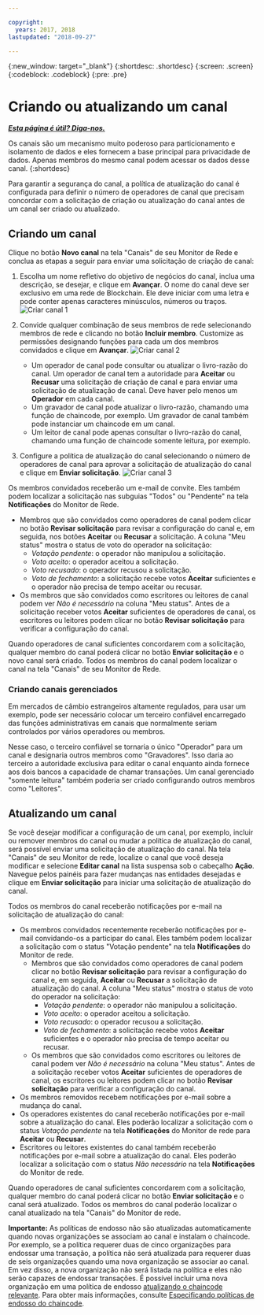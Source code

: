 ```yaml
---

copyright:
  years: 2017, 2018
lastupdated: "2018-09-27"

---
```


{:new_window: target="_blank"}
{:shortdesc: .shortdesc}
{:screen: .screen}
{:codeblock: .codeblock}
{:pre: .pre}

# Criando ou atualizando um canal


***[Esta página é útil? Diga-nos.](https://www.surveygizmo.com/s3/4501493/IBM-Blockchain-Documentation)***


Os canais são um mecanismo muito poderoso para particionamento e isolamento de dados e eles fornecem a base principal
para privacidade de dados. Apenas membros do mesmo canal podem acessar os dados desse canal.
{:shortdesc}

Para garantir a segurança do canal, a política de atualização do canal é configurada para definir o número de operadores de canal que precisam concordar com a solicitação de criação ou atualização do canal antes de um canal ser criado ou atualizado.

## Criando um canal
Clique no botão **Novo canal** na tela "Canais" de seu Monitor de Rede e conclua as etapas a seguir para enviar uma solicitação de criação de canal:
1. Escolha um nome refletivo do objetivo de negócios do canal, inclua uma descrição, se desejar, e clique em **Avançar**. O nome do canal deve ser exclusivo em uma rede de Blockchain. Ele deve iniciar com uma letra e pode conter apenas caracteres minúsculos, números ou traços.
  ![Criar canal 1](../images/create_channel.png "Criar um painel de canal 1")

2. Convide qualquer combinação de seus membros de rede selecionando membros de rede e clicando no botão **Incluir membro**. Customize as permissões designando funções para cada um dos membros convidados e clique em **Avançar**.
  ![Criar canal 2](../images/create_channel_2.png "Criar um painel de canal 2")

    * Um operador de canal pode consultar ou atualizar o livro-razão do canal. Um operador de canal tem a autoridade para **Aceitar** ou **Recusar** uma solicitação de criação de canal e para enviar uma solicitação de atualização de canal. Deve haver pelo menos um **Operador** em cada canal.
    * Um gravador de canal pode atualizar o livro-razão, chamando uma função de chaincode, por exemplo. Um gravador de canal também pode instanciar um chaincode em um canal.
    * Um leitor de canal pode apenas consultar o livro-razão do canal, chamando uma função de chaincode somente leitura, por exemplo.

3. Configure a política de atualização do canal selecionando o número de operadores de canal para aprovar a solicitação de atualização do canal e clique em **Enviar solicitação**.
  ![Criar canal 3](../images/create_channel_3.png "Criar um painel de canal 3")

Os membros convidados receberão um e-mail de convite. Eles também podem localizar a solicitação nas subguias "Todos" ou "Pendente" na tela **Notificações** do Monitor de Rede.
* Membros que são convidados como operadores de canal podem clicar no botão **Revisar solicitação** para revisar a configuração do canal e, em seguida, nos botões **Aceitar** ou **Recusar** a solicitação. A coluna "Meu status" mostra o status de voto do operador na solicitação:
    * _Votação pendente_: o operador não manipulou a solicitação.
    * _Voto aceito_: o operador aceitou a solicitação.
    * _Voto recusado_: o operador recusou a solicitação.
    * _Voto de fechamento_: a solicitação recebe votos **Aceitar** suficientes e o operador não precisa de tempo aceitar ou recusar.
* Os membros que são convidados como escritores ou leitores de canal podem ver *Não é necessário* na coluna "Meu status". Antes de a solicitação receber votos **Aceitar** suficientes de operadores de canal, os escritores ou leitores podem clicar no botão **Revisar solicitação** para verificar a configuração do canal.

Quando operadores de canal suficientes concordarem com a solicitação, qualquer membro do canal poderá clicar no botão **Enviar solicitação** e o novo canal será criado. Todos os membros do canal podem localizar o canal na tela "Canais" de seu Monitor de Rede.

### Criando canais gerenciados

Em mercados de câmbio estrangeiros altamente regulados, para usar um exemplo, pode ser necessário colocar um terceiro confiável encarregado das funções administrativas em canais que normalmente seriam controlados por vários operadores ou membros.

Nesse caso, o terceiro confiável se tornaria o único "Operador" para um canal e designaria outros membros como "Gravadores". Isso daria ao terceiro a autoridade exclusiva para editar o canal enquanto ainda fornece aos dois bancos a capacidade de chamar transações. Um canal gerenciado "somente leitura" também poderia ser criado configurando outros membros como "Leitores".

## Atualizando um canal
Se você desejar modificar a configuração de um canal, por exemplo, incluir ou remover membros do canal ou mudar a política de atualização do canal, será possível enviar uma solicitação de atualização do canal. Na tela "Canais" de seu Monitor de rede, localize o canal que você deseja modificar e selecione **Editar canal** na lista suspensa sob o cabeçalho **Ação**. Navegue pelos painéis para fazer mudanças nas entidades desejadas e clique em **Enviar solicitação** para iniciar uma solicitação de atualização do canal.

Todos os membros do canal receberão notificações por e-mail na solicitação de atualização do canal:
* Os membros convidados recentemente receberão notificações por e-mail convidando-os a participar do canal. Eles também podem localizar a solicitação com o status "Votação pendente" na tela **Notificações** do Monitor de rede.
    * Membros que são convidados como operadores de canal podem clicar no botão **Revisar solicitação** para revisar a configuração do canal e, em seguida, **Aceitar** ou **Recusar** a solicitação de atualização do canal.  A coluna "Meu status" mostra o status de voto do operador na solicitação:
        * _Votação pendente_: o operador não manipulou a solicitação.
        * _Voto aceito_: o operador aceitou a solicitação.
        * _Voto recusado_: o operador recusou a solicitação.
        * _Voto de fechamento_: a solicitação recebe votos **Aceitar** suficientes e o operador não precisa de tempo aceitar ou recusar.
    * Os membros que são convidados como escritores ou leitores de canal podem ver *Não é necessário* na coluna "Meu status". Antes de a solicitação receber votos **Aceitar** suficientes de operadores de canal, os escritores ou leitores podem clicar no botão **Revisar solicitação** para verificar a configuração do canal.
* Os membros removidos recebem notificações por e-mail sobre a mudança do canal.
* Os operadores existentes do canal receberão notificações por e-mail sobre a atualização do canal. Eles poderão localizar a solicitação com o status _Votação pendente_ na tela **Notificações** do Monitor de rede para **Aceitar** ou **Recusar**.
* Escritores ou leitores existentes do canal também receberão notificações por e-mail sobre a atualização do canal. Eles poderão localizar a solicitação com o status _Não necessário_ na tela **Notificações** do Monitor de rede.

Quando operadores de canal suficientes concordarem com a solicitação, qualquer membro do canal poderá clicar no botão **Enviar solicitação** e o canal será atualizado. Todos os membros do canal poderão localizar o canal atualizado na tela "Canais" do Monitor de rede.

**Importante:**
As políticas de endosso não são atualizadas automaticamente quando novas organizações se associam ao canal e instalam o chaincode. Por exemplo, se a política requerer duas de cinco organizações para endossar uma transação, a política não será atualizada para requerer duas de seis organizações quando uma nova organização se associar ao canal. Em vez disso, a nova organização não será listada na política e eles não serão capazes de endossar transações. É possível incluir uma nova organização em uma política de endosso [atualizando o chaincode relevante](install_instantiate_chaincode.html#updating-a-chaincode). Para obter mais informações, consulte [Especificando políticas de endosso do chaincode](install_instantiate_chaincode.html#endorsement-policy).

